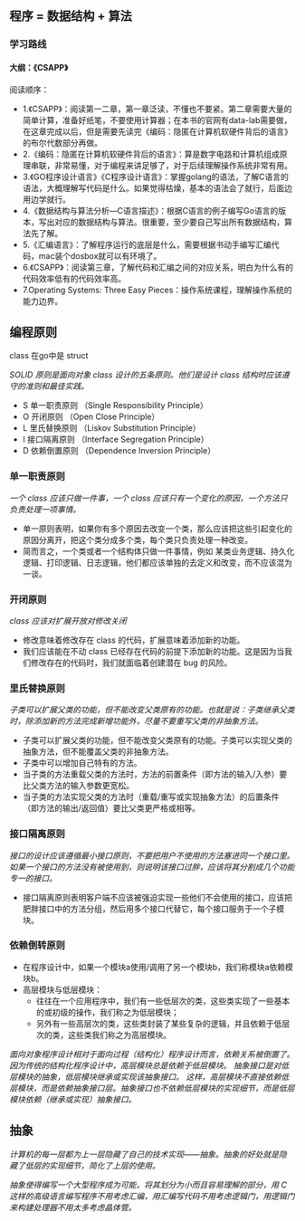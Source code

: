 
## 程序 = 数据结构 + 算法

### 学习路线

#### 大纲：《CSAPP》

阅读顺序：

- 1.《CSAPP》：阅读第一二章，第一章泛读，不懂也不要紧。第二章需要大量的简单计算，准备好纸笔，不要使用计算器；在本书的官网有data-lab需要做，在这章完成以后，但是需要先读完《编码：隐匿在计算机软硬件背后的语言》的布尔代数部分再做。
- 2.《编码：隐匿在计算机软硬件背后的语言》：算是数字电路和计算机组成原理串联，非常易懂，对于编程来讲足够了，对于后续理解操作系统非常有用。
- 3.《GO程序设计语言》《C程序设计语言》：掌握golang的语法，了解C语言的语法，大概理解写代码是什么。如果觉得枯燥，基本的语法会了就行，后面边用边学就行。
- 4.《数据结构与算法分析—C语言描述》：根据C语言的例子编写Go语言的版本，写出对应的数据结构与算法。很重要，至少要自己写出所有数据结构，算法先了解。
- 5.《汇编语言》：了解程序运行的底层是什么，需要根据书动手编写汇编代码，mac装个dosbox就可以有环境了。
- 6.《CSAPP》：阅读第三章，了解代码和汇编之间的对应关系，明白为什么有的代码效率低有的代码效率高。
- 7.Operating Systems: Three Easy Pieces：操作系统课程，理解操作系统的能力边界。



## 编程原则
class 在go中是 struct

*SOLID 原则是面向对象 class 设计的五条原则。他们是设计 class 结构时应该遵守的准则和最佳实践。*

- S 单一职责原则 （Single Responsibility Principle）
- O 开闭原则    （Open Close Principle）
- L 里氏替换原则 （Liskov Substitution Principle）
- I 接口隔离原则 （Interface Segregation Principle）
- D 依赖倒置原则 （Dependence Inversion Principle）


### 单一职责原则

*一个 class 应该只做一件事，一个 class 应该只有一个变化的原因，一个方法只负责处理一项事情。*

- 单一原则表明，如果你有多个原因去改变一个类，那么应该把这些引起变化的原因分离开，把这个类分成多个类，每个类只负责处理一种改变。
- 简而言之，一个类或者一个结构体只做一件事情，例如 某类业务逻辑、持久化逻辑、打印逻辑、日志逻辑，他们都应该单独的去定义和改变，而不应该混为一谈。

### 开闭原则

*class 应该对扩展开放对修改关闭*

- 修改意味着修改存在 class 的代码，扩展意味着添加新的功能。
- 我们应该能在不动 class 已经存在代码的前提下添加新的功能。这是因为当我们修改存在的代码时，我们就面临着创建潜在 bug 的风险。

### 里氏替换原则

*子类可以扩展父类的功能，但不能改变父类原有的功能。也就是说：子类继承父类时，除添加新的方法完成新增功能外，尽量不要重写父类的非抽象方法。*

- 子类可以扩展父类的功能，但不能改变父类原有的功能。子类可以实现父类的抽象方法，但不能覆盖父类的非抽象方法。
- 子类中可以增加自己特有的方法。
- 当子类的方法重载父类的方法时，方法的前置条件（即方法的输入/入参）要比父类方法的输入参数更宽松。
- 当子类的方法实现父类的方法时（重载/重写或实现抽象方法）的后置条件（即方法的输出/返回值）要比父类更严格或相等。

### 接口隔离原则

*接口的设计应该遵循最小接口原则，不要把用户不使用的方法塞进同一个接口里。如果一个接口的方法没有被使用到，则说明该接口过胖，应该将其分割成几个功能专一的接口。*

- 接口隔离原则表明客户端不应该被强迫实现一些他们不会使用的接口，应该把肥胖接口中的方法分组，然后用多个接口代替它，每个接口服务于一个子模块。


### 依赖倒转原则

- 在程序设计中，如果一个模块a使用/调用了另一个模块b，我们称模块a依赖模块b。
- 高层模块与低层模块：
  - 往往在一个应用程序中，我们有一些低层次的类，这些类实现了一些基本的或初级的操作，我们称之为低层模块；
  - 另外有一些高层次的类，这些类封装了某些复杂的逻辑，并且依赖于低层次的类，这些类我们称之为高层模块。

*面向对象程序设计相对于面向过程（结构化）程序设计而言，依赖关系被倒置了。因为传统的结构化程序设计中，高层模块总是依赖于低层模块。 抽象接口是对低层模块的抽象，低层模块继承或实现该抽象接口。 这样，高层模块不直接依赖低层模块，而是依赖抽象接口层。抽象接口也不依赖低层模块的实现细节，而是低层模块依赖（继承或实现）抽象接口。*


## 抽象

*计算机的每一层都为上一层隐藏了自己的技术实现——抽象。抽象的好处就是隐藏了低层的实现细节，简化了上层的使用。*

*抽象使得编写一个大型程序成为可能，将其划分为小而且容易理解的部分，用 C 这样的高级语言编写程序不用考虑汇编，用汇编写代码不用考虑逻辑门，用逻辑门来构建处理器不用太多考虑晶体管。*